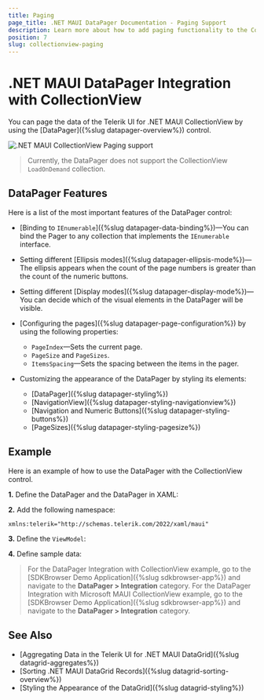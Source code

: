 ```yaml
---
title: Paging
page_title: .NET MAUI DataPager Documentation - Paging Support
description: Learn more about how to add paging functionality to the CollectionView for .NET MAUI.
position: 7
slug: collectionview-paging
---
```


# .NET MAUI DataPager Integration with CollectionView

You can page the data of the Telerik UI for .NET MAUI CollectionView by using the [DataPager]({%slug datapager-overview%}) control.

![.NET MAUI CollectionView Paging support](images/datapager-collectionview-paging.png)

>Currently, the DataPager does not support the CollectionView `LoadOnDemand` collection.

## DataPager Features

Here is a list of the most important features of the DataPager control:

* [Binding to `IEnumerable`]({%slug datapager-data-binding%})&mdash;You can bind the Pager to any collection that implements the `IEnumerable` interface.
* Setting different [Ellipsis modes]({%slug datapager-ellipsis-mode%})&mdash;The ellipsis appears when the count of the page numbers is greater than the count of the numeric buttons.
* Setting different [Display modes]({%slug datapager-display-mode%})&mdash;You can decide which of the visual elements in the DataPager will be visible.
* [Configuring the pages]({%slug datapager-page-configuration%}) by using the following properties:
    * `PageIndex`&mdash;Sets the current page.
    * `PageSize` and `PageSizes`.
    * `ItemsSpacing`&mdash;Sets the spacing between the items in the pager.

* Customizing the appearance of the DataPager by styling its elements:
    * [DataPager]({%slug datapager-styling%})
    * [NavigationView]({%slug datapager-styling-navigationview%})
    * [Navigation and Numeric Buttons]({%slug datapager-styling-buttons%})
    * [PageSizes]({%slug datapager-styling-pagesize%})

## Example 

Here is an example of how to use the DataPager with the CollectionView control.

**1.** Define the DataPager and the DataPager in XAML:

<snippet id='radcollectionview-datapager' />

**2.** Add the following namespace:

```XAML
xmlns:telerik="http://schemas.telerik.com/2022/xaml/maui"
```

**3.** Define the `ViewModel`:

<snippet id='datapager-viewmodel' />

**4.** Define sample data:

<snippet id='datapager-data' />

> For the DataPager Integration with CollectionView example, go to the [SDKBrowser Demo Application]({%slug sdkbrowser-app%}) and navigate to the **DataPager > Integration** category.
> For the DataPager Integration with Microsoft MAUI CollectionView example, go to the [SDKBrowser Demo Application]({%slug sdkbrowser-app%}) and navigate to the **DataPager > Integration** category.

## See Also

- [Aggregating Data in the Telerik UI for .NET MAUI DataGrid]({%slug datagrid-aggregates%})
- [Sorting .NET MAUI DataGrid Records]({%slug datagrid-sorting-overview%})
- [Styling the Appearance of the DataGrid]({%slug datagrid-styling%})